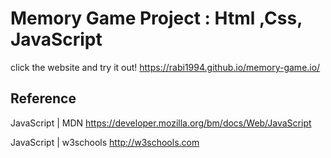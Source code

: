 # Memory Game Project : Html ,Css, JavaScript 
click the website and try it out!
https://rabi1994.github.io/memory-game.io/
## Reference

JavaScript | MDN https://developer.mozilla.org/bm/docs/Web/JavaScript

JavaScript | w3schools http://w3schools.com

